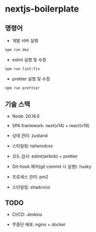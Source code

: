 # nextjs-boilerplate

## 명령어

- 개발 서버 실행

```bash
npm run dev
```

- eslint 실행 및 수정

```bash
npm run lint:fix
```

- prettier 실행 및 수정

```bash
npm run prettier
```

## 기술 스택

- Node: 20.16.0

- SPA framework: next(v14) + react(v18)

- 상태 관리: zustand

- 스타일링: tailwindcss

- 코드 검사: eslint(airbnb) + prettier

- Git-hook 제어(git commit 시 실행): husky

- 프로세스 관리: pm2

- 스타일링: shadcn/ui

## TODO

- CI/CD: Jenkins

- 무중단 배포: nginx + docker
